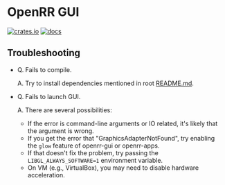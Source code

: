 # OpenRR GUI

[![crates.io](https://img.shields.io/crates/v/openrr-gui.svg)](https://crates.io/crates/openrr-gui) [![docs](https://docs.rs/openrr-gui/badge.svg)](https://docs.rs/openrr-gui)

## Troubleshooting

- Q. Fails to compile.

  A. Try to install dependencies mentioned in root [README.md](../README.md).

- Q. Fails to launch GUI.

  A. There are several possibilities:

  - If the error is command-line arguments or IO related, it's likely that the argument is wrong.
  - If you get the error that "GraphicsAdapterNotFound", try enabling the `glow` feature of openrr-gui or openrr-apps.
  - If that doesn't fix the problem, try passing the `LIBGL_ALWAYS_SOFTWARE=1` environment variable.
  - On VM (e.g., VirtualBox), you may need to disable hardware acceleration.
